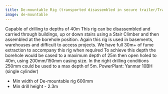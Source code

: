 ```yaml
---
title: De-mountable Rig (transported disassembled in secure trailer/Transit)
image: de-mountable
---
```


Capable of drilling to depths of 40m
This rig can be disassembled and carried through buildings, up or down stairs using a Stair Climber and then assembled at the borehole position.
Again this rig is used in basements, warehouses and difficult to access projects. We have full 30m+ of fume extraction to accompany this rig when required
To achieve this depth the borehole would be cased to a maximum depth of 25m then open holed to 40m, using 200mm/150mm casing size. In the right drilling conditions 250mm could be used to a max depth of 5m.
PowerPlant: Yanmar 10BH (single cylinder)

- Min width of De-mountable rig 600mm
- Min drill height - 2.3m
